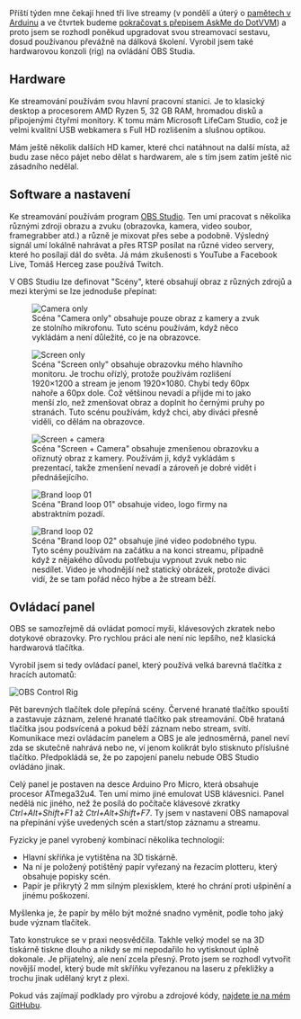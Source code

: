 <!-- dcterms:title = Moje vybavení pro live stream: OBS control rig -->
<!-- dcterms:abstract = Příští týden mne čekají hned tři live streamy a proto jsem se rozhodl poněkud upgradovat svou streamovací sestavu, dosud používanou převážně na dálková školení. Vyrobil jsem také hardwarovou konzoli (rig) na ovládání OBS Studia. -->
<!-- dcterms:creator = Michal Altair Valášek -->
<!-- x4w:pictureUrl = /perex-pictures/20190302-obs-control.jpg -->
<!-- x4w:pictureWidth = 150 -->
<!-- x4w:pictureHeight = 150 -->
<!-- x4w:coverUrl = /cover-pictures/20190302-obs-control.jpg -->
<!-- x4w:category = Bastlení -->
<!-- dcterms:dateAccepted = 2019-03-02 -->

Příští týden mne čekají hned tři live streamy (v pondělí a úterý o [pamětech v Arduinu](/2019/03/pameti-v-arduinu) a ve čtvrtek budeme [pokračovat s přepisem AskMe do DotVVM](/2019/02-askme-dotvvm-1-zaznam)) a proto jsem se rozhodl poněkud upgradovat svou streamovací sestavu, dosud používanou převážně na dálková školení. Vyrobil jsem také hardwarovou konzoli (rig) na ovládání OBS Studia.

## Hardware

Ke streamování používám svou hlavní pracovní stanici. Je to klasický desktop a procesorem AMD Ryzen 5, 32 GB RAM, hromadou disků a připojenými čtyřmi monitory. K tomu mám Microsoft LifeCam Studio, což je velmi kvalitní USB webkamera s Full HD rozlišením a slušnou optikou.

Mám ještě několik dalších HD kamer, které chci natáhnout na další místa, až budu zase něco pájet nebo dělat s hardwarem, ale s tím jsem zatím ještě nic zásadního nedělal.

## Software a nastavení

Ke streamování používám program [OBS Studio](https://obsproject.com/). Ten umí pracovat s několika různými zdroji obrazu a zvuku (obrazovka, kamera, video soubor, framegrabber atd.) a různě je mixovat přes sebe a podobně. Výsledný signál umí lokálně nahrávat a přes RTSP posílat na různé video servery, které ho posílají dál do světa. Já mám zkušenosti s YouTube a Facebook Live, Tomáš Herceg zase používá Twitch.

V OBS Studiu lze definovat "Scény", které obsahují obraz z různých zdrojů a mezi kterými se lze jednoduše přepínat:

<figure>
    <img src="https://www.cdn.altairis.cz/Blog/2019/20190302-obs-scene1.png" alt="Camera only" />
    <figcaption>Scéna "Camera only" obsahuje pouze obraz z kamery a zvuk ze stolního mikrofonu. Tuto scénu používám, když něco vykládám a není důležité, co je na obrazovce.</figcaption>
</figure>
<figure>
    <img src="https://www.cdn.altairis.cz/Blog/2019/20190302-obs-scene2.png" alt="Screen only" />
    <figcaption>Scéna "Screen only" obsahuje obrazovku mého hlavního monitoru. Je trochu ořízlý, protože používám rozlišení 1920&times;1200 a stream je jenom 1920&times;1080. Chybí tedy 60px nahoře a 60px dole. Což většinou nevadí a přijde mi to jako menší zlo, než zmenšovat obraz a doplnit ho černými pruhy po stranách. Tuto scénu používám, když chci, aby diváci přesně viděli, co dělám na obrazovce.</figcaption>
</figure>
<figure>
    <img src="https://www.cdn.altairis.cz/Blog/2019/20190302-obs-scene3.png" alt="Screen + camera" />
    <figcaption>Scéna "Screen + Camera" obsahuje zmenšenou obrazovku a oříznutý obraz z kamery. Používám ji, když vykládám s prezentací, takže zmenšení nevadí a zároveň je dobré vidět i přednášejícího.</figcaption>
</figure>
<figure>
    <img src="https://www.cdn.altairis.cz/Blog/2019/20190302-obs-scene4.png" alt="Brand loop 01" />
    <figcaption>Scéna "Brand loop 01" obsahuje video, logo firmy na abstraktním pozadí.</figcaption>
</figure>
<figure>
    <img src="https://www.cdn.altairis.cz/Blog/2019/20190302-obs-scene5.png" alt="Brand loop 02" />
    <figcaption>Scéna "Brand loop 02" obsahuje jiné video podobného typu. Tyto scény používám na začátku a na konci streamu, případně když z nějakého důvodu potřebuju vypnout zvuk nebo nic nesdílet. Video je vhodnější než statický obrázek, protože diváci vidí, že se tam pořád něco hýbe a že stream běží.</figcaption>
</figure>

## Ovládací panel

OBS se samozřejmě dá ovládat pomocí myši, klávesových zkratek nebo dotykové obrazovky. Pro rychlou práci ale není nic lepšího, než klasická hardwarová tlačítka.

Vyrobil jsem si tedy ovládací panel, který používá velká barevná tlačítka z hracích automatů:

![OBS Control Rig](https://www.cdn.altairis.cz/Blog/2019/20190302-rig-front.jpg)

Pět barevných tlačítek dole přepíná scény. Červené hranaté tlačítko spouští a zastavuje záznam, zelené hranaté tlačítko pak streamování. Obě hrataná tlačítka jsou podsvícená a pokud běží záznam nebo stream, svítí. Komunikace mezi ovládacím panelem a OBS je ale jednosměrná, panel neví zda se skutečně nahrává nebo ne, ví jenom kolikrát bylo stisknuto příslušné tlačítko. Předpokládá se, že po zapojení panelu nebude OBS Studio ovládáno jinak.

Celý panel je postaven na desce Arduino Pro Micro, která obsahuje procesor ATmega32u4. Ten umí mimo jiné emulovat USB klávesnici. Panel nedělá nic jiného, než že posílá do počítače klávesové zkratky _Ctrl+Alt+Shift+F1_ až _Ctrl+Alt+Shift+F7_. Ty jsem v nastavení OBS namapoval na přepínání výše uvedených scén a start/stop záznamu a streamu.

Fyzicky je panel vyrobený kombinací několika technologií:

* Hlavní skříňka je vytištěna na 3D tiskárně.
* Na ní je položený potištěný papír vyřezaný na řezacím plotteru, který obsahuje popisky scén.
* Papír je přikrytý 2 mm silným plexisklem, které ho chrání proti ušpinění a jinému poškození.

Myšlenka je, že papír by mělo být možné snadno vyměnit, podle toho jaký bude význam tlačítek.

Tato konstrukce se v praxi neosvědčila. Takhle velký model se na 3D tiskárně tiskne dlouho a nikdy se mi nepodařilo ho vytisknout úplně dokonale. Je přijatelný, ale není zcela přesný. Proto jsem se rozhodl vytvořit novější model, který bude mít skříňku vyřezanou na laseru z překližky a trochu jinak udělaný kryt z plexi.

Pokud vás zajímají podklady pro výrobu a zdrojové kódy, [najdete je na mém GitHubu](https://github.com/ridercz/ObsControl).